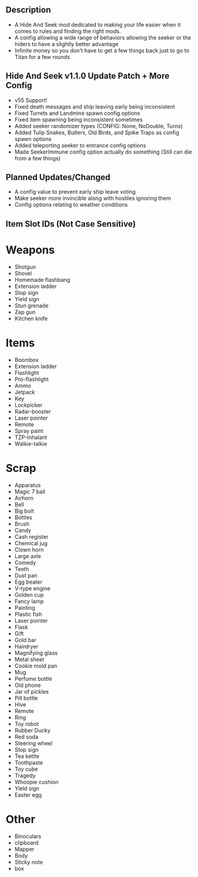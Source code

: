 ## Description
- A Hide And Seek mod dedicated to making your life easier when it comes to rules and finding the right mods.
- A config allowing a wide range of behaviors allowing the seeker or the hiders to have a slightly better advantage
- Infinite money so you don't have to get a few things back just to go to Titan for a few rounds

## Hide And Seek v1.1.0 Update Patch + More Config
- v55 Support!
- Fixed death messages and ship leaving early being inconsistent
- Fixed Turrets and Landmine spawn config options
- Fixed item spawning being inconsistent sometimes
- Added seeker randomizer types (CONFIG: None, NoDouble, Turns)
- Added Tulip Snakes, Butlers, Old Birds, and Spike Traps as config spawn options
- Added teleporting seeker to entrance config options
- Made SeekerImmune config option actually do something (Still can die from a few things)

## Planned Updates/Changed
- A config value to prevent early ship leave voting
- Make seeker more invincible along with hostiles ignoring them
- Config options relating to weather conditions

## Item Slot IDs (Not Case Sensitive)
# Weapons
- Shotgun
- Shovel
- Homemade flashbang
- Extension ladder
- Stop sign
- Yield sign
- Stun grenade
- Zap gun
- Kitchen knife

# Items
- Boombox
- Extension ladder
- Flashlight
- Pro-flashlight
- Ammo
- Jetpack
- Key
- Lockpicker
- Radar-booster
- Laser pointer
- Remote
- Spray paint
- TZP-Inhalant
- Walkie-talkie

# Scrap
- Apparatus
- Magic 7 ball
- Airhorn
- Bell
- Big bolt
- Bottles
- Brush
- Candy
- Cash register
- Chemical jug
- Clown horn
- Large axle
- Comedy
- Teeth
- Dust pan
- Egg beater
- V-type engine
- Golden cup
- Fancy lamp
- Painting
- Plastic fish
- Laser pointer
- Flask
- Gift
- Gold bar
- Hairdryer
- Magnifying glass
- Metal sheet
- Cookie mold pan
- Mug
- Perfume bottle
- Old phone
- Jar of pickles
- Pill bottle
- Hive
- Remote
- Ring
- Toy robot
- Rubber Ducky
- Red soda
- Steering wheel
- Stop sign
- Tea kettle
- Toothpaste
- Toy cube
- Tragedy
- Whoopie cushion
- Yield sign
- Easter egg

# Other
- Binoculars
- clipboard
- Mapper
- Body
- Sticky note
- box